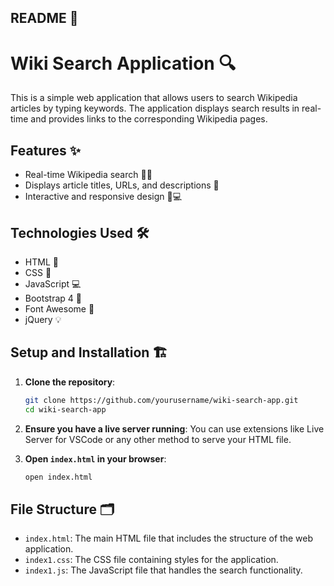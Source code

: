 ## README 📖

# Wiki Search Application 🔍

This is a simple web application that allows users to search Wikipedia articles by typing keywords. The application displays search results in real-time and provides links to the corresponding Wikipedia pages.

## Features ✨

- Real-time Wikipedia search 🕵️‍♂️
- Displays article titles, URLs, and descriptions 📄
- Interactive and responsive design 📱💻

## Technologies Used 🛠️

- HTML 📄
- CSS 🎨
- JavaScript 💻
- Bootstrap 4 🎀
- Font Awesome 🌟
- jQuery 💡

## Setup and Installation 🏗️

1. **Clone the repository**:
    ```sh
    git clone https://github.com/yourusername/wiki-search-app.git
    cd wiki-search-app
    ```

2. **Ensure you have a live server running**:
   You can use extensions like Live Server for VSCode or any other method to serve your HTML file.

3. **Open `index.html` in your browser**:
    ```sh
    open index.html
    ```

## File Structure 🗂️

- `index.html`: The main HTML file that includes the structure of the web application.
- `index1.css`: The CSS file containing styles for the application.
- `index1.js`: The JavaScript file that handles the search functionality.
